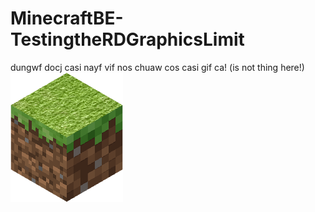 # MinecraftBE-TestingtheRDGraphicsLimit
dungwf docj casi nayf vif nos chuaw cos casi gif ca!
(is not thing here!)
![icon](pack_icon.png)
